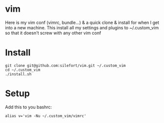 # vim
Here is my vim conf (vimrc, bundle...) & a quick clone & install for when I get into a new machine.
This install all my settings and plugins to ~/.custom_vim so that it doesn't screw with any other vim conf

# Install
    git clone git@github.com:silefort/vim.git ~/.custom_vim
    cd ~/.custom_vim
    ./install.sh

# Setup
Add this to you bashrc:
    
    alias v='vim -Nu ~/.custom_vim/vimrc'
